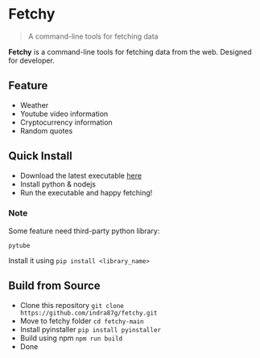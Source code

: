 # Fetchy

> A command-line tools for fetching data

**Fetchy** is a command-line tools for fetching data from the web. Designed for 
developer.

## Feature
* Weather
* Youtube video information
* Cryptocurrency information
* Random quotes

## Quick Install
* Download the latest executable [here]()
* Install python & nodejs
* Run the executable and happy fetching!

### Note
Some feature need third-party python library:
```
pytube
```
Install it using ```pip install <library_name>```

## Build from Source
* Clone this repository
```git clone https://github.com/indra87g/fetchy.git```
* Move to fetchy folder
```cd fetchy-main```
* Install pyinstaller
```pip install pyinstaller```
* Build using npm
```npm run build```
* Done

